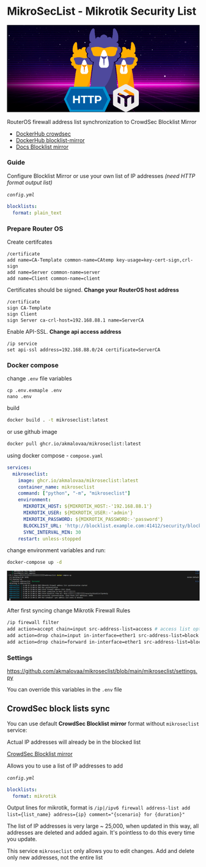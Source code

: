 # MikroSecList - Mikrotik Security List

[![crowdsec blocklist](./crowdsec_blocklist/crowdsec_blocklist.png)](https://github.com/akmalovaa/mikroseclist)

RouterOS firewall address list synchronization to CrowdSec Blocklist Mirror 

- [DockerHub crowdsec](https://hub.docker.com/r/crowdsecurity/crowdsec)
- [DockerHub blocklist-mirror](https://hub.docker.com/r/crowdsecurity/blocklist-mirror)
- [Docs Blocklist mirror](https://docs.crowdsec.net/u/bouncers/blocklist-mirror#installation/)

### Guide 

Configure Blocklist Mirror or use your own list of IP addresses *(need HTTP format output list)*

*`config.yml`*
```yaml | code
blocklists:
  format: plain_text
```

### Prepare Router OS

Create certifcates
```
/certificate
add name=CA-Template common-name=CAtemp key-usage=key-cert-sign,crl-sign
add name=Server common-name=server
add name=Client common-name=client
```

Certificates should be signed. 
**Change your RouterOS host address**
```
/certificate
sign CA-Template
sign Client     
sign Server ca-crl-host=192.168.88.1 name=ServerCA
```

Enable API-SSL. **Change api access address**
```
/ip service
set api-ssl address=192.168.88.0/24 certificate=ServerCA
```

### Docker compose

change `.env` file variables
```
cp .env.exmaple .env
nano .env
```

build
```bash
docker build . -t mikroseclist:latest
```

or use github image

```bash
docker pull ghcr.io/akmalovaa/mikroseclist:latest
```

using docker compose - `compose.yaml`

```yaml
services:
  mikroseclist:
    image: ghcr.io/akmalovaa/mikroseclist:latest
    container_name: mikroseclist
    command: ["python", "-m", "mikroseclist"]
    environment:
      MIKROTIK_HOST: ${MIKROTIK_HOST:-'192.168.88.1'}
      MIKROTIK_USER: ${MIKROTIK_USER:-'admin'}
      MIKROTIK_PASSWORD: ${MIKROTIK_PASSWORD:-'password'}
      BLOCKLIST_URL: 'http://blocklist.example.com:41412/security/blocklist?ipv4only'
      SYNC_INTERVAL_MIN: 30
    restart: unless-stopped
```

change environment variables and run:

```bash
docker-compose up -d
```

[![crowdsec blocklist](./crowdsec_blocklist/mikroseclist_logs.png)](https://github.com/akmalovaa/mikroseclist/blob/main/crowdsec_blocklist/mikroseclist_logs.png)

After first syncing сhange Mikrotik Firewall Rules
```sh
/ip firewall filter
add action=accept chain=input src-address-list=access # access list optional
add action=drop chain=input in-interface=ether1 src-address-list=block
add action=drop chain=forward in-interface=ether1 src-address-list=block
```

### Settings

https://github.com/akmalovaa/mikroseclist/blob/main/mikroseclist/settings.py

You can override this variables in the `.env` file


## CrowdSec block lists sync

You can use default **CrowdSec Blocklist mirror** format without `mikroseclist` service:

Actual IP addresses will already be in the blocked list

[CrowdSec Blocklist mirror](https://docs.crowdsec.net/u/bouncers/blocklist-mirror/#installation/)

Allows you to use a list of IP addresses to add

*`config.yml`*
```yaml | code
blocklists:
  format: mikrotik
```
Output lines for mikrotik, format is `/ip|/ipv6 firewall address-list add list={list_name} address={ip} comment="{scenario} for {duration}"`

The list of IP addresses is very large ~ 25,000, when updated in this way, all addresses are deleted and added again. It's pointless to do this every time you update.

This service `mikroseclist` only allows you to edit changes. Add and delete only new addresses, not the entire list